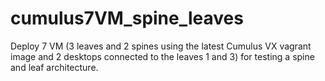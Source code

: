 # cumulus7VM_spine_leaves
Deploy 7 VM (3 leaves and 2 spines using the latest Cumulus VX vagrant image and 2 desktops connected to the leaves 1 and 3) for testing a spine and leaf architecture.
